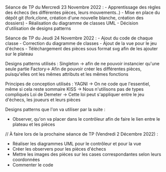 Séance de TP du Mercredi 23 Novembre 2022 :
    - Apprentissage des règles des échecs (les différentes pièces, leurs mouvements..)
    - Mise en place du dépôt git (fork,clone, création d'une nouvelle blanche, création des dossiers)
    - Réalisation du diagramme de classes UML
    - Décision d'utilisation de designs patterns

Séance de TP du Jeudi 24 Novembre 2022 :
    - Ajout du code de chaque classe
    - Correction du diagramme de classes
    - Ajout de la vue pour le jeu d'échecs
    - Téléchargement des pièces sous format svg afin de les ajouter sur le plateau


Designs patterns utilisés :
Singleton -> afin de ne pouvoir instancier qu'une seule partie
Factory-> Afin de pouvoir créer les différentes pièces, puisqu'elles ont les mêmes attributs et les mêmes fonctions

Principes de conception utilisés :
YAGNI -> On ne code que l'essentiel, même si cela reste sommaire
KISS -> Nous n'utilisons pas de types compliqués
Loi de Demeter -> Cette loi peut s'appliquer entre le jeu d'échecs, les joueurs et leurs pièces

Designs patterns que l'on va utiliser par la suite :
- Observer, qu'on va placer dans le contrôleur afin de faire le lien entre le plateau et les pièces

// À faire lors de la prochaine séance de TP (Vendredi 2 Décembre 2022) :
- Réaliser les diagrammes UML pour le contrôleur et pour la vue
- Créer les observers pour les pièces d'échecs
- Mettre les images des pièces sur les cases correspondantes selon leurs coordonnées
- Commenter le code


